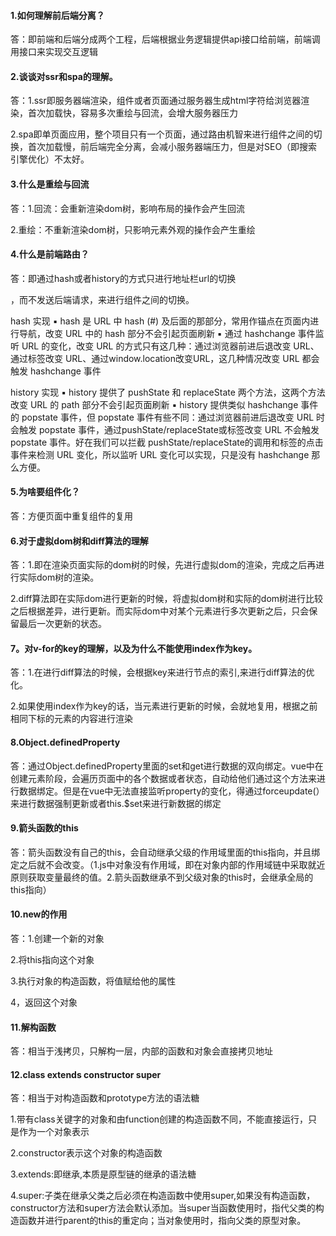 #### 1.如何理解前后端分离？

答：即前端和后端分成两个工程，后端根据业务逻辑提供api接口给前端，前端调用接口来实现交互逻辑

#### 2.谈谈对ssr和spa的理解。

答：1.ssr即服务器端渲染，组件或者页面通过服务器生成html字符给浏览器渲染，首次加载快，容易多次重绘与回流，会增大服务器压力

2.spa即单页面应用，整个项目只有一个页面，通过路由机智来进行组件之间的切换，首次加载慢，前后端完全分离，会减小服务器端压力，但是对SEO（即搜索引擎优化）不太好。

#### 3.什么是重绘与回流

答：1.回流：会重新渲染dom树，影响布局的操作会产生回流

2.重绘：不重新渲染dom树，只影响元素外观的操作会产生重绘

#### 4.什么是前端路由？

答：即通过hash或者history的方式只进行地址栏url的切换

，而不发送后端请求，来进行组件之间的切换。

hash 实现
	▪	hash 是 URL 中 hash (#) 及后面的那部分，常用作锚点在页面内进行导航，改变 URL 中的 hash 部分不会引起页面刷新
	▪	通过 hashchange 事件监听 URL 的变化，改变 URL 的方式只有这几种：通过浏览器前进后退改变 URL、通过<a>标签改变 URL、通过window.location改变URL，这几种情况改变 URL 都会触发 hashchange 事件

history 实现
	▪	history 提供了 pushState 和 replaceState 两个方法，这两个方法改变 URL 的 path 部分不会引起页面刷新
	▪	history 提供类似 hashchange 事件的 popstate 事件，但 popstate 事件有些不同：通过浏览器前进后退改变 URL 时会触发 popstate 事件，通过pushState/replaceState或<a>标签改变 URL 不会触发 popstate 事件。好在我们可以拦截 pushState/replaceState的调用和<a>标签的点击事件来检测 URL 变化，所以监听 URL 变化可以实现，只是没有 hashchange 那么方便。

#### 5.为啥要组件化？

答：方便页面中重复组件的复用

#### 6.对于虚拟dom树和diff算法的理解

答：1.即在渲染页面实际的dom树的时候，先进行虚拟dom的渲染，完成之后再进行实际dom树的渲染。

2.diff算法即在实际dom进行更新的时候，将虚拟dom树和实际的dom树进行比较之后根据差异，进行更新。而实际dom中对某个元素进行多次更新之后，只会保留最后一次更新的状态。

#### 7。对v-for的key的理解，以及为什么不能使用index作为key。

答：1.在进行diff算法的时候，会根据key来进行节点的索引,来进行diff算法的优化。

2.如果使用index作为key的话，当元素进行更新的时候，会就地复用，根据之前相同下标的元素的内容进行渲染

#### 8.Object.definedProperty

答：通过Object.definedProperty里面的set和get进行数据的双向绑定。vue中在创建元素阶段，会遍历页面中的各个数据或者状态，自动给他们通过这个方法来进行数据绑定。但是在vue中无法直接监听property的变化，得通过forceupdate(）来进行数据强制更新或者this.$set来进行新数据的绑定

#### 9.箭头函数的this

答：箭头函数没有自己的this，会自动继承父级的作用域里面的this指向，并且绑定之后就不会改变。（1.js中对象没有作用域，即在对象内部的作用域链中采取就近原则获取变量最终的值。2.箭头函数继承不到父级对象的this时，会继承全局的this指向）

#### 10.new的作用

答：1.创建一个新的对象

2.将this指向这个对象

3.执行对象的构造函数，将值赋给他的属性

4，返回这个对象

#### 11.解构函数

答：相当于浅拷贝，只解构一层，内部的函数和对象会直接拷贝地址

#### 12.class extends constructor  super

答：相当于对构造函数和prototype方法的语法糖

1.带有class关键字的对象和由function创建的构造函数不同，不能直接运行，只是作为一个对象表示

2.constructor表示这个对象的构造函数

3.extends:即继承,本质是原型链的继承的语法糖

4.super:子类在继承父类之后必须在构造函数中使用super,如果没有构造函数，constructor方法和super方法会默认添加。当super当函数使用时，指代父类的构造函数并进行parent的this的重定向；当对象使用时，指向父类的原型对象。

